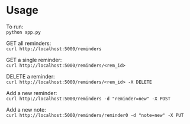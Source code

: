 # Usage

To run:  
`python app.py`

GET all reminders:  
`curl http://localhost:5000/reminders`

GET a single reminder:  
`curl http://localhost:5000/reminders/<rem_id>`

DELETE a reminder:  
`curl http://localhost:5000/reminders/<rem_id> -X DELETE`

Add a new reminder:  
`curl http://localhost:5000/reminders -d "reminder=new" -X POST`

Add a new note:  
`curl http://localhost:5000/reminders/reminder0 -d "note=new" -X PUT`
